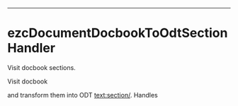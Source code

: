 ***

# ezcDocumentDocbookToOdtSectionHandler

Visit docbook sections.

Visit docbook <section/> and transform them into ODT <text:section/>. Handles <title/> nodes in addition.

* Full name: `\ezcDocumentDocbookToOdtSectionHandler`
* Parent class: [`\ezcDocumentDocbookToOdtBaseHandler`](./ezcDocumentDocbookToOdtBaseHandler.md)

## Properties

### level

Current section nesting level in the docbook document.

```php
protected int $level
```

***

### lastSectionId

Last auto-generated section ID.

```php
protected int $lastSectionId
```

***

## Methods

### handle

Handle a node

```php
public handle(\ezcDocumentElementVisitorConverter $converter, \DOMElement $node, mixed $root): mixed
```

Handle / transform a given node, and return the result of the conversion.

**Parameters:**

| Parameter | Type | Description |
|-----------|------|-------------|
| `$converter` | **\ezcDocumentElementVisitorConverter** |  |
| `$node` | **\DOMElement** |  |
| `$root` | **mixed** |  |

***

### handleTitle

Handles the <title/> element.

```php
protected handleTitle(\ezcDocumentElementVisitorConverter $converter, \DOMElement $node, mixed $root): mixed
```

**Parameters:**

| Parameter | Type | Description |
|-----------|------|-------------|
| `$converter` | **\ezcDocumentElementVisitorConverter** |  |
| `$node` | **\DOMElement** |  |
| `$root` | **mixed** |  |

***

### createRefMark

createRefMark

```php
protected createRefMark(mixed $h, mixed $node): void
```

**Parameters:**

| Parameter | Type | Description |
|-----------|------|-------------|
| `$h` | **mixed** |  |
| `$node` | **mixed** |  |

***

### handleSection

Handles the <section/> element.

```php
protected handleSection(\ezcDocumentElementVisitorConverter $converter, \DOMElement $node, mixed $root): mixed
```

**Parameters:**

| Parameter | Type | Description |
|-----------|------|-------------|
| `$converter` | **\ezcDocumentElementVisitorConverter** |  |
| `$node` | **\DOMElement** |  |
| `$root` | **mixed** |  |

***

### generateId

Generates a section ID.

```php
protected generateId(): string
```

***

## Inherited methods

### __construct

Creates a new handler which utilizes the given $styler.

```php
public __construct(\ezcDocumentOdtStyler $styler): mixed
```

**Parameters:**

| Parameter | Type | Description |
|-----------|------|-------------|
| `$styler` | **\ezcDocumentOdtStyler** |  |

***

### handle

Handle a node.

```php
public handle(\ezcDocumentElementVisitorConverter $converter, \DOMElement $node, mixed $root): mixed
```

Handle / transform a given node, and return the result of the conversion.

* This method is **abstract**.

**Parameters:**

| Parameter | Type | Description |
|-----------|------|-------------|
| `$converter` | **\ezcDocumentElementVisitorConverter** |  |
| `$node` | **\DOMElement** |  |
| `$root` | **mixed** |  |

yxorP::get('REQUEST')
